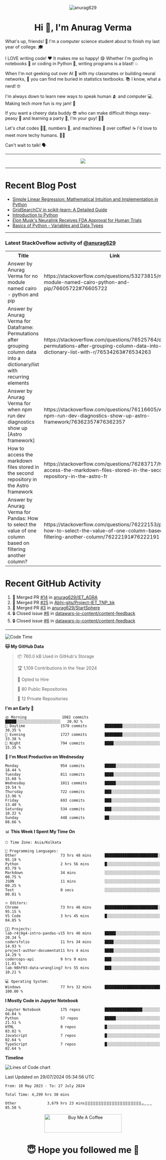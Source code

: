 

<p align="center"> <img src="https://komarev.com/ghpvc/?username=anurag629&label=Profile%20views&color=0e75b6&style=flat" alt="anurag629" /> </p>

<h1 align="center">Hi 👋, I'm Anurag Verma</h1>

What's up, friends! 👋 I'm a computer science student about to finish my last year of college. 🎓

I LOVE writing code! ❤️ It makes me so happy! 😄 Whether I'm goofing in notebooks 📓 or coding in Python 🐍, writing programs is a blast! 💥

When I'm not geeking out over AI 🤖 with my classmates or building neural networks, 🧠 you can find me buried in statistics textbooks. 📚 I know, what a nerd! 🤓

I'm always down to learn new ways to speak human 🫂 and computer 💻. Making tech more fun is my jam! 🍇

If you want a cheery data buddy 😎 who can make difficult things easy-peasy 🥝 and learning a party 🎉, I'm your guy! 🙋‍♂️

Let's chat codes 👨‍💻, numbers 🧮, and machines 🤖 over coffee! ☕ I'd love to meet more techy humans. 💁‍♂️

Can't wait to talk! 🗣️

---

<p align="center">
  <img src="https://spotify-github-profile.vercel.app/api/view.svg?uid=mwvywke3fo2gajpenodnmobfh&cover_image=true&theme=default&show_offline=false&background_color=121212&interchange=false&bar_color=53b14f&bar_color_cover=true">
</p>

---

# Recent Blog Post

<!-- BLOG-POST-LIST:START -->
- [Simple Linear Regression: Mathematical Intuition and Implementation in Python](https://codercops.tech/blog/machine-learning-algorithms/simple-linear-regression-mathematical-intuation)
- [GridSearchCV in scikit-learn: A Detailed Guide](https://codercops.tech/blog/gridsearchcv-in-scikit-learn-a-detailed-guide)
- [Introduction to Python](https://codercops.tech/blog/python-tutorial/introduction-to-python)
- [Elon Musk&#39;s Neuralink Receives FDA Approval for Human Trials](https://codercops.tech/blog/elon-musks-neuralink-receives-fda-approval-for-human-trials)
- [Basics of Python - Variables and Data Types](https://codercops.tech/blog/python-basics-of-python-variables-and-data-types)
<!-- BLOG-POST-LIST:END -->

---

### Latest StackOveflow activity of [@anurag629](https://github.com/anurag629)
<table>
  <tr><th>Title</th><th>Link</th></tr>
  <!-- STACKOVERFLOW:START --><tr><td>Answer by Anurag Verma for no module named cairo - python and pip</td><td>https://stackoverflow.com/questions/53273815/no-module-named-cairo-python-and-pip/76605722#76605722</td></tr><tr><td>Answer by Anurag Verma for Dataframe: Permutations after grouping column data into a dictionary/list with recurring elements</td><td>https://stackoverflow.com/questions/76525764/dataframe-permutations-after-grouping-column-data-into-a-dictionary-list-with-r/76534263#76534263</td></tr><tr><td>Answer by Anurag Verma for when npm run dev diagnostics show up [Astro framework]</td><td>https://stackoverflow.com/questions/76116605/when-npm-run-dev-diagnostics-show-up-astro-framework/76362357#76362357</td></tr><tr><td>How to access the markdown files stored in the second repository in the Astro framework</td><td>https://stackoverflow.com/questions/76283717/how-to-access-the-markdown-files-stored-in-the-second-repository-in-the-astro-fr</td></tr><tr><td>Answer by Anurag Verma for Pandas: How to select the value of one column based on filtering another column?</td><td>https://stackoverflow.com/questions/76222153/pandas-how-to-select-the-value-of-one-column-based-on-filtering-another-column/76222191#76222191</td></tr><!-- STACKOVERFLOW:END -->
</table>

# Recent GitHub Activity
<!--START_SECTION:activity-->
1. 🎉 Merged PR [#14](https://github.com/anurag629/IET_AGRA/pull/14) in [anurag629/IET_AGRA](https://github.com/anurag629/IET_AGRA)
2. 🎉 Merged PR [#25](https://github.com/Abhi-gits/Project-IET_TNP_bk/pull/25) in [Abhi-gits/Project-IET_TNP_bk](https://github.com/Abhi-gits/Project-IET_TNP_bk)
3. 🎉 Merged PR [#3](https://github.com/anurag629/StartSphere/pull/3) in [anurag629/StartSphere](https://github.com/anurag629/StartSphere)
4. 🔒 Closed issue [#6](https://github.com/datawars-io-content/content-feedback/issues/6) in [datawars-io-content/content-feedback](https://github.com/datawars-io-content/content-feedback)
5. 🔒 Closed issue [#6](https://github.com/datawars-io-content/content-feedback/issues/6) in [datawars-io-content/content-feedback](https://github.com/datawars-io-content/content-feedback)
<!--END_SECTION:activity-->

---

<!--START_SECTION:waka-->
![Code Time](http://img.shields.io/badge/Code%20Time-4%2C320%20hrs%2035%20mins-blue)

**🐱 My GitHub Data** 

> 📦 760.0 kB Used in GitHub's Storage 
 > 
> 🏆 1,109 Contributions in the Year 2024
 > 
> 💼 Opted to Hire
 > 
> 📜 80 Public Repositories 
 > 
> 🔑 12 Private Repositories 
 > 
**I'm an Early 🐤** 

```text
🌞 Morning                1082 commits        █████░░░░░░░░░░░░░░░░░░░░   20.92 % 
🌆 Daytime                1570 commits        ████████░░░░░░░░░░░░░░░░░   30.35 % 
🌃 Evening                1727 commits        ████████░░░░░░░░░░░░░░░░░   33.38 % 
🌙 Night                  794 commits         ████░░░░░░░░░░░░░░░░░░░░░   15.35 % 
```
📅 **I'm Most Productive on Wednesday** 

```text
Monday                   954 commits         █████░░░░░░░░░░░░░░░░░░░░   18.44 % 
Tuesday                  811 commits         ████░░░░░░░░░░░░░░░░░░░░░   15.68 % 
Wednesday                1011 commits        █████░░░░░░░░░░░░░░░░░░░░   19.54 % 
Thursday                 722 commits         ███░░░░░░░░░░░░░░░░░░░░░░   13.96 % 
Friday                   693 commits         ███░░░░░░░░░░░░░░░░░░░░░░   13.40 % 
Saturday                 534 commits         ███░░░░░░░░░░░░░░░░░░░░░░   10.32 % 
Sunday                   448 commits         ██░░░░░░░░░░░░░░░░░░░░░░░   08.66 % 
```


📊 **This Week I Spent My Time On** 

```text
🕑︎ Time Zone: Asia/Kolkata

💬 Programming Languages: 
Other                    73 hrs 48 mins      ████████████████████████░   95.19 % 
Python                   2 hrs 56 mins       █░░░░░░░░░░░░░░░░░░░░░░░░   03.79 % 
Markdown                 34 mins             ░░░░░░░░░░░░░░░░░░░░░░░░░   00.75 % 
JSON                     11 mins             ░░░░░░░░░░░░░░░░░░░░░░░░░   00.25 % 
Text                     0 secs              ░░░░░░░░░░░░░░░░░░░░░░░░░   00.01 % 

🔥 Editors: 
Chrome                   73 hrs 46 mins      ████████████████████████░   95.15 % 
VS Code                  3 hrs 45 mins       █░░░░░░░░░░░░░░░░░░░░░░░░   04.85 % 

🐱‍💻 Projects: 
lab-r4j9g4-intro-pandas-v15 hrs 46 mins      █████░░░░░░░░░░░░░░░░░░░░   20.34 % 
codersfolio              11 hrs 34 mins      ████░░░░░░░░░░░░░░░░░░░░░   14.93 % 
project-author-documentat11 hrs 4 mins       ████░░░░░░░░░░░░░░░░░░░░░   14.29 % 
codercops-api            9 hrs 9 mins        ███░░░░░░░░░░░░░░░░░░░░░░   11.81 % 
lab-98hf93-data-wrangling7 hrs 55 mins       ███░░░░░░░░░░░░░░░░░░░░░░   10.21 % 

💻 Operating System: 
Windows                  77 hrs 32 mins      █████████████████████████   100.00 % 
```

**I Mostly Code in Jupyter Notebook** 

```text
Jupyter Notebook         175 repos           █████████████████░░░░░░░░   66.04 % 
Python                   57 repos            █████░░░░░░░░░░░░░░░░░░░░   21.51 % 
HTML                     8 repos             █░░░░░░░░░░░░░░░░░░░░░░░░   03.02 % 
JavaScript               7 repos             █░░░░░░░░░░░░░░░░░░░░░░░░   02.64 % 
TypeScript               7 repos             █░░░░░░░░░░░░░░░░░░░░░░░░   02.64 % 
```



**Timeline**

![Lines of Code chart](https://raw.githubusercontent.com/anurag629/anurag629/main/assets/bar_graph.png)


 Last Updated on 29/07/2024 05:34:56 UTC
<!--END_SECTION:waka-->

<!--START_SECTION:waka-simple-->

```text
From: 10 May 2023 - To: 27 July 2024

Total Time: 4,299 hrs 30 mins

Other              3,679 hrs 23 mins⣿⣿⣿⣿⣿⣿⣿⣿⣿⣿⣿⣿⣿⣿⣿⣿⣿⣿⣿⣿⣿⣤⣀⣀⣀   85.58 %
```

<!--END_SECTION:waka-simple-->

<p align="center"> 
<a href="https://www.buymeacoffee.com/anurag629" target="_blank"><img src="https://cdn.buymeacoffee.com/buttons/default-orange.png" alt="Buy Me A Coffee" height="60" width="250"></a>
</p>


<h1 align="center"> 😇 Hope you followed me 🥰  </h1>
